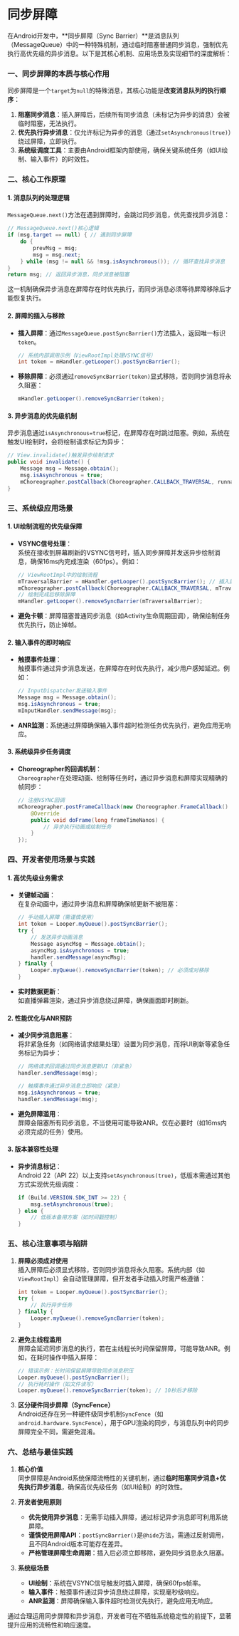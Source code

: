 # 同步屏障

在Android开发中，**同步屏障（Sync Barrier）**是消息队列（MessageQueue）中的一种特殊机制，通过临时阻塞普通同步消息，强制优先执行高优先级的异步消息。以下是其核心机制、应用场景及实现细节的深度解析：

### 一、同步屏障的本质与核心作用
同步屏障是一个`target`为`null`的特殊消息，其核心功能是**改变消息队列的执行顺序**：
1. **阻塞同步消息**：插入屏障后，后续所有同步消息（未标记为异步的消息）会被临时阻塞，无法执行。
2. **优先执行异步消息**：仅允许标记为异步的消息（通过`setAsynchronous(true)`）绕过屏障，立即执行。
3. **系统级调度工具**：主要由Android框架内部使用，确保关键系统任务（如UI绘制、输入事件）的时效性。

### 二、核心工作原理
#### 1. **消息队列的处理逻辑**
`MessageQueue.next()`方法在遇到屏障时，会跳过同步消息，优先查找异步消息：
```java
// MessageQueue.next()核心逻辑
if (msg.target == null) { // 遇到同步屏障
    do {
        prevMsg = msg;
        msg = msg.next;
    } while (msg != null && !msg.isAsynchronous()); // 循环查找异步消息
}
return msg; // 返回异步消息，同步消息被阻塞
```
这一机制确保异步消息在屏障存在时优先执行，而同步消息必须等待屏障移除后才能恢复执行。

#### 2. **屏障的插入与移除**
- **插入屏障**：通过`MessageQueue.postSyncBarrier()`方法插入，返回唯一标识`token`。
  ```java
  // 系统内部调用示例（ViewRootImpl处理VSYNC信号）
  int token = mHandler.getLooper().postSyncBarrier();
  ```
- **移除屏障**：必须通过`removeSyncBarrier(token)`显式移除，否则同步消息将永久阻塞：
  ```java
  mHandler.getLooper().removeSyncBarrier(token);
  ```

#### 3. **异步消息的优先级机制**
异步消息通过`isAsynchronous=true`标记，在屏障存在时跳过阻塞。例如，系统在触发UI绘制时，会将绘制请求标记为异步：
```java
// View.invalidate()触发异步绘制请求
public void invalidate() {
    Message msg = Message.obtain();
    msg.isAsynchronous = true;
    mChoreographer.postCallback(Choreographer.CALLBACK_TRAVERSAL, runnable, null);
}
```

### 三、系统级应用场景
#### 1. **UI绘制流程的优先级保障**
- **VSYNC信号处理**：  
  系统在接收到屏幕刷新的VSYNC信号时，插入同步屏障并发送异步绘制消息，确保16ms内完成渲染（60fps）。例如：
  ```java
  // ViewRootImpl中的绘制流程
  mTraversalBarrier = mHandler.getLooper().postSyncBarrier(); // 插入屏障
  mChoreographer.postCallback(Choreographer.CALLBACK_TRAVERSAL, mTraversalRunnable, null); // 异步绘制消息
  // 绘制完成后移除屏障
  mHandler.getLooper().removeSyncBarrier(mTraversalBarrier);
  ```
- **避免卡顿**：屏障阻塞普通同步消息（如Activity生命周期回调），确保绘制任务优先执行，防止掉帧。

#### 2. **输入事件的即时响应**
- **触摸事件处理**：  
  触摸事件通过异步消息发送，在屏障存在时优先执行，减少用户感知延迟。例如：
  ```java
  // InputDispatcher发送输入事件
  Message msg = Message.obtain();
  msg.isAsynchronous = true;
  mInputHandler.sendMessage(msg);
  ```
- **ANR监测**：系统通过屏障确保输入事件超时检测任务优先执行，避免应用无响应。

#### 3. **系统级异步任务调度**
- **Choreographer的回调机制**：  
  `Choreographer`在处理动画、绘制等任务时，通过异步消息和屏障实现精确的帧同步：
  ```java
  // 注册VSYNC回调
  mChoreographer.postFrameCallback(new Choreographer.FrameCallback() {
      @Override
      public void doFrame(long frameTimeNanos) {
          // 异步执行动画或绘制任务
      }
  });
  ```

### 四、开发者使用场景与实践
#### 1. **高优先级业务需求**
- **关键帧动画**：  
  在复杂动画中，通过异步消息和屏障确保帧更新不被阻塞：
  ```java
  // 手动插入屏障（需谨慎使用）
  int token = Looper.myQueue().postSyncBarrier();
  try {
      // 发送异步动画消息
      Message asyncMsg = Message.obtain();
      asyncMsg.isAsynchronous = true;
      handler.sendMessage(asyncMsg);
  } finally {
      Looper.myQueue().removeSyncBarrier(token); // 必须成对移除
  }
  ```
- **实时数据更新**：  
  如直播弹幕渲染，通过异步消息绕过屏障，确保画面即时刷新。

#### 2. **性能优化与ANR预防**
- **减少同步消息阻塞**：  
  将非紧急任务（如网络请求结果处理）设置为同步消息，而将UI刷新等紧急任务标记为异步：
  ```java
  // 网络请求回调通过同步消息更新UI（非紧急）
  handler.sendMessage(msg);
  
  // 触摸事件通过异步消息立即响应（紧急）
  msg.isAsynchronous = true;
  handler.sendMessage(msg);
  ```
- **避免屏障滥用**：  
  屏障会阻塞所有同步消息，不当使用可能导致ANR。仅在必要时（如16ms内必须完成的任务）使用。

#### 3. **版本兼容性处理**
- **异步消息标记**：  
  Android 22（API 22）以上支持`setAsynchronous(true)`，低版本需通过其他方式实现优先级调度：
  ```java
  if (Build.VERSION.SDK_INT >= 22) {
      msg.setAsynchronous(true);
  } else {
      // 低版本备用方案（如时间戳控制）
  }
  ```

### 五、核心注意事项与陷阱
1. **屏障必须成对使用**  
   插入屏障后必须显式移除，否则同步消息将永久阻塞。系统内部（如`ViewRootImpl`）会自动管理屏障，但开发者手动插入时需严格遵循：
   ```java
   int token = Looper.myQueue().postSyncBarrier();
   try {
       // 执行异步任务
   } finally {
       Looper.myQueue().removeSyncBarrier(token);
   }
   ```

2. **避免主线程滥用**  
   屏障会延迟同步消息的执行，若在主线程长时间保留屏障，可能导致ANR。例如，在耗时操作中插入屏障：
   ```java
   // 错误示例：长时间保留屏障导致同步消息积压
   Looper.myQueue().postSyncBarrier();
   // 执行耗时操作（如文件读写）
   Looper.myQueue().removeSyncBarrier(token); // 10秒后才移除
   ```

3. **区分硬件同步屏障（SyncFence）**  
   Android还存在另一种硬件级同步机制`SyncFence`（如`android.hardware.SyncFence`），用于GPU渲染的同步，与消息队列中的同步屏障完全不同，需避免混淆。

### 六、总结与最佳实践
1. **核心价值**  
   同步屏障是Android系统保障流畅性的关键机制，通过**临时阻塞同步消息+优先执行异步消息**，确保高优先级任务（如UI绘制）的时效性。

2. **开发者使用原则**  
   - **优先使用异步消息**：无需手动插入屏障，通过标记异步消息即可利用系统屏障。
   - **谨慎使用屏障API**：`postSyncBarrier()`是`@hide`方法，需通过反射调用，且不同Android版本可能存在差异。
   - **严格管理屏障生命周期**：插入后必须立即移除，避免同步消息永久阻塞。

3. **系统级场景**  
   - **UI绘制**：系统在VSYNC信号触发时插入屏障，确保60fps帧率。
   - **输入事件**：触摸事件通过异步消息绕过屏障，实现毫秒级响应。
   - **ANR监测**：屏障确保输入事件超时检测优先执行，避免应用无响应。

通过合理运用同步屏障和异步消息，开发者可在不牺牲系统稳定性的前提下，显著提升应用的流畅性和响应速度。